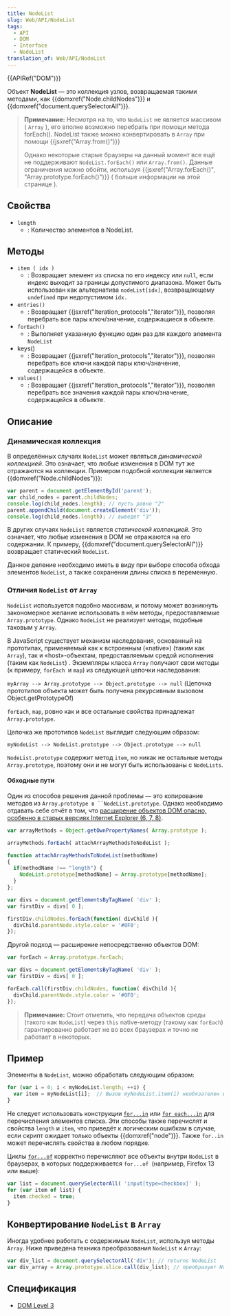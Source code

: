 ```yaml
---
title: NodeList
slug: Web/API/NodeList
tags:
  - API
  - DOM
  - Interface
  - NodeList
translation_of: Web/API/NodeList
---
```

{{APIRef("DOM")}}

Объект **NodeList** — это коллекция узлов, возвращаемая такими методами, как {{domxref("Node.childNodes")}} и {{domxref("document.querySelectorAll")}}.

> **Примечание:** Несмотря на то, что `NodeList` не является массивом ( `Array` ), его вполне возможно перебрать при помощи метода forEach(). NodeList также можно конвертировать в `Array` при помощи {{jsxref("Array.from()")}}
>
> Однако некоторые старые браузеры на данный момент все ещё не поддерживают `NodeList.forEach()` или `Array.from()`. Данные ограничения можно обойти, используя {{jsxref("Array.forEach()", "Array.prototype.forEach()")}} ( больше информации на этой странице ).

## Свойства

- `length`
  - : Количество элементов в NodeList.

## Методы

- `item ( idx )`
  - : Возвращает элемент из списка по его индексу или `null`, если индекс выходит за границы допустимого диапазона. Может быть использован как альтернатива `nodeList[idx]`, возвращающему `undefined` при недопустимом `idx.`
- `entries()`
  - : Возвращает {{jsxref("Iteration_protocols","iterator")}}, позволяя перебрать все пары ключ/значение, содержащиеся в объекте.
- `forEach()`
  - : Выполняет указанную функцию один раз для каждого элемента `NodeList`
- keys()
  - : Возвращает {{jsxref("Iteration_protocols","iterator")}}, позволяя перебрать все ключи каждой пары ключ/значение, содержащейся в объекте.
- `values()`
  - : Возвращает {{jsxref("Iteration_protocols","iterator")}}, позволяя перебрать все значения каждой пары ключ/значение, содержащейся в объекте.

## Описание

### Динамическая коллекция

В определённых случаях `NodeList` может являться _динамической коллекцией_. Это означает, что любые изменения в DOM тут же отражаются на коллекции. Примером подобной коллекции является {{domxref("Node.childNodes")}}:

```js
var parent = document.getElementById('parent');
var child_nodes = parent.childNodes;
console.log(child_nodes.length); // пусть равно "2"
parent.appendChild(document.createElement('div'));
console.log(child_nodes.length); // выведет "3"
```

В других случаях `NodeList` является _статической коллекцией_. Это означает, что любые изменения в DOM не отражаются на его содержании. К примеру, {{domxref("document.querySelectorAll")}} возвращает статический `NodeList`.

Данное деление необходимо иметь в виду при выборе способа обхода элементов `NodeList`, а также сохранении длины списка в переменную.

### Отличия `NodeList` от `Array`

`NodeList` используется подобно массивам, и потому может возникнуть закономерное желание использовать в нём методы, предоставляемые `Array.prototype`. Однако `NodeList` не реализует методы, подобные таковым у `Array`.

В JavaScript существует механизм наследования, основанный на прототипах, применяемый как к встроенным («native») (таким как `Array`), так и «host»-объектам, предоставляемым средой исполнения (таким как `NodeList`) . Экземпляры класса `Array` получают свои методы (к примеру, `forEach `и `map`) из следующей цепочки наследования:

`myArray --> Array.prototype --> Object.prototype --> null` (Цепочка прототипов объекта может быть получена рекурсивным вызовом Object.getPrototypeOf)

`forEach`, `map`, ровно как и все остальные свойства принадлежат `Array.prototype`.

Цепочка же прототипов `NodeList` выглядит следующим образом:

`myNodeList --> NodeList.prototype --> Object.prototype --> null`

`NodeList.prototype` содержит метод `item`, но никак не остальные методы `Array.prototype`, поэтому они и не могут быть использованы с `NodeLists`.

#### Обходные пути

Один из способов решения данной проблемы — это копирование методов из ` Array.prototype в ``NodeList.prototype `. Однако необходимо отдавать себе отчёт в том, что [расширение объектов DOM опасно, особенно в старых версиях Internet Explorer (6, 7, 8)](http://perfectionkills.com/whats-wrong-with-extending-the-dom/).

```js
var arrayMethods = Object.getOwnPropertyNames( Array.prototype );

arrayMethods.forEach( attachArrayMethodsToNodeList );

function attachArrayMethodsToNodeList(methodName)
{
  if(methodName !== "length") {
    NodeList.prototype[methodName] = Array.prototype[methodName];
  }
};

var divs = document.getElementsByTagName( 'div' );
var firstDiv = divs[ 0 ];

firstDiv.childNodes.forEach(function( divChild ){
  divChild.parentNode.style.color = '#0F0';
});
```

Другой подход — расширение непосредственно объектов DOM:

```js
var forEach = Array.prototype.forEach;

var divs = document.getElementsByTagName( 'div' );
var firstDiv = divs[ 0 ];

forEach.call(firstDiv.childNodes, function( divChild ){
  divChild.parentNode.style.color = '#0F0';
});
```

> **Примечание:** Стоит отметить, что передача объектов среды (такого как `NodeList`) через `this` native-методу (такому как `forEach`) гарантированно работает не во всех браузерах и точно не работает в некоторых.

## Пример

Элементы в `NodeList`, можно обработать следующим образом:

```js
for (var i = 0; i < myNodeList.length; ++i) {
  var item = myNodeList[i];  // Вызов myNodeList.item(i) необязателен в JavaScript
}
```

Не следует использовать конструкции [`for...in`](/en-US/docs/JavaScript/Reference/Statements/for...in "JavaScript/ Reference/Statements/for...in") или [`for each...in`](/en-US/docs/JavaScript/Reference/Statements/for_each...in "JavaScript/ Reference/Statements/for each...in") для перечисления элементов списка. Эти способы также перечислят и свойства `length` и `item`, что приведёт к логическим ошибкам в случае, если скрипт ожидает только объекты {{domxref("node")}}. Также `for..in` может перечислять свойства в любом порядке.

Циклы [`for...of`](/en-US/docs/JavaScript/Reference/Statements/for...of "/en-US/docs/JavaScript/Reference/Statements/for...of") корректно перечисляют все объекты внутри `NodeList` в браузерах, в которых поддерживается `for...of `(например, Firefox 13 или выше):

```js
var list = document.querySelectorAll( 'input[type=checkbox]' );
for (var item of list) {
  item.checked = true;
}
```

## Конвертирование `NodeList` в `Array`

Иногда удобнее работать с содержимым `NodeList`, используя методы `Array`. Ниже приведена техника преобразования `NodeList` к `Array`:

```js
var div_list = document.querySelectorAll('div'); // returns NodeList
var div_array = Array.prototype.slice.call(div_list); // преобразует NodeList в Array
```

## Спецификация

- [DOM Level 3](http://www.w3.org/TR/DOM-Level-3-Core/core.html#ID-536297177)
